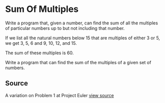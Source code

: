 # Sum Of Multiples

Write a program that, given a number, can find the sum of all the multiples of particular numbers up to but not including that number.

If we list all the natural numbers below 15 that are multiples of either
3 or 5, we get 3, 5, 6 and 9, 10, 12, and 15.

The sum of these multiples is 60.

Write a program that can find the sum of the multiples of a given set of
numbers.


## Source

A variation on Problem 1 at Project Euler [view source](http://projecteuler.net/problem=1)
